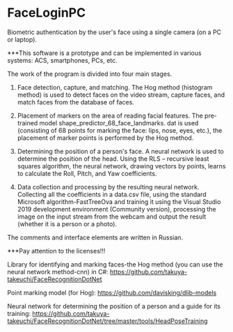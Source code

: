 # FaceLoginPC
 Biometric authentication by the user's face using a single camera (on a PC or laptop).
 
 ***This software is a prototype and can be implemented in various systems: ACS, smartphones, PCs, etc.

The work of the program is divided into four main stages.
1) Face detection, capture, and matching. The Hog method (histogram method) is used to detect faces on the video stream, capture faces, and match faces from the database of faces.

2) Placement of markers on the area of reading facial features. The pre-trained model shape_predictor_68_face_landmarks. dat is used (consisting of 68 points for marking the face: lips, nose, eyes, etc.), the placement of marker points is performed by the Hog method.

3) Determining the position of a person's face. A neural network is used to determine the position of the head. Using the RLS – recursive least squares algorithm, the neural network, drawing vectors by points, learns to calculate the Roll, Pitch, and Yaw coefficients.

4) Data collection and processing by the resulting neural network. Collecting all the coefficients in a data.csv file, using the standard Microsoft algorithm-FastTreeOva and training it using the Visual Studio 2019 development environment (Community version), processing the image on the input stream from the webcam and output the result (whether it is a person or a photo).

The comments and interface elements are written in Russian.

***Pay attention to the licenses!!!

Library for identifying and marking faces-the Hog method (you can use the neural network method-cnn) in C#: https://github.com/takuya-takeuchi/FaceRecognitionDotNet

Point marking model (for Hog): https://github.com/davisking/dlib-models

Neural network for determining the position of a person and a guide for its training: https://github.com/takuya-takeuchi/FaceRecognitionDotNet/tree/master/tools/HeadPoseTraining
